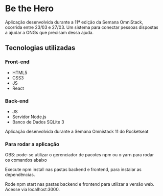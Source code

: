 # Be the Hero
Aplicação desenvolvida durante a 11ª edição da Semana OmniStack, ocorrida entre 23/03 e 27/03. Um sistema para conectar pessoas dispostas a ajudar a ONGs que precisam dessa ajuda.

## Tecnologias utilizadas

### Front-end
* HTML5
* CSS3
* JS
* React

### Back-end
* JS
* Servidor Node.js
* Banco de Dados SQLite 3

Aplicação desenvolvida durante a Semana Omnistack 11 do Rocketseat

### Para rodar a aplicação
OBS: pode-se utilizar o gerenciador de pacotes npm ou o yarn para rodar os comandos abaixo

Execute npm install nas pastas backend e frontend, para instalar as dependências.

Rode npm start nas pastas backend e frontend para utilizar a versão web. Acesse via localhost:3000.

